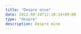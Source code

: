 ```yaml
---
title: "Despre mine"
date: 2022-09-24T12:10:14+09:00
type: "despre"
description: Despre mine
---
```


